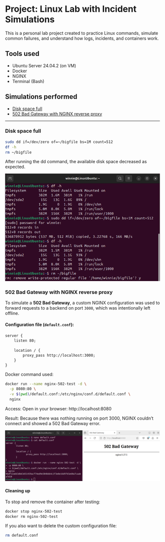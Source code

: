 # Project: Linux Lab with Incident Simulations

This is a personal lab project created to practice Linux commands, simulate common failures, and understand how logs, incidents, and containers work.

## Tools used
- Ubuntu Server 24.04.2 (on VM)
- Docker
- NGINX
- Terminal (Bash)

## Simulations performed

- [Disk space full](#disk-space-full)
- [502 Bad Gateway with NGINX reverse proxy](#502-bad-gateway-with-nginx-reverse-proxy)

---

### Disk space full

```bash
sudo dd if=/dev/zero of=~/bigfile bs=1M count=512
df -h
rm ~/bigfile
```

After running the dd command, the available disk space decreased as expected.

![Disk full simulation](prints/disk-full.png)

### 502 Bad Gateway with NGINX reverse proxy

To simulate a **502 Bad Gateway**, a custom NGINX configuration was used to forward requests to a backend on port `3000`, which was intentionally left offline.

#### Configuration file (`default.conf`):

```nginx
server {
    listen 80;

    location / {
        proxy_pass http://localhost:3000;
    }
}
```

Docker command used:

```bash
docker run --name nginx-502-test -d \
  -p 8080:80 \
  -v $(pwd)/default.conf:/etc/nginx/conf.d/default.conf \
  nginx
```

Access:
Open in your browser: http://localhost:8080

Result:
Because there was nothing running on port 3000, NGINX couldn’t connect and showed a 502 Bad Gateway error.

![502 Bad Gateway in browser](prints/nginx-502-browser.png)

#### Cleaning up
To stop and remove the container after testing:
```bash
docker stop nginx-502-test
docker rm nginx-502-test
```

If you also want to delete the custom configuration file:
```bash
rm default.conf
```
